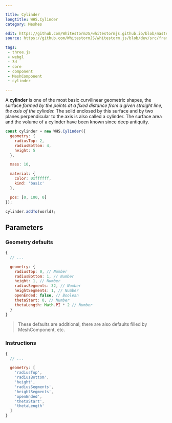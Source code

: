 ```yaml
---

title: Cylinder
longtitle: WHS.Cylinder
category: Meshes

edit: https://github.com/WhitestormJS/whitestormjs.github.io/blob/master/src/pages/docs/meshes/cylinder.md
source: https://github.com/WhitestormJS/whitestorm.js/blob/dev/src/framework/components/meshes/Cylinder.js

tags:
 - three.js
 - webgl
 - 3d
 - core
 - component
 - MeshComponent
 - cylinder

---
```


A **cylinder** is one of the most basic curvilinear geometric shapes, the surface *formed by the points at a fixed distance from a given straight line, the axis of the cylinder.* The solid enclosed by this surface and by two planes perpendicular to the axis is also called a cylinder. The surface area and the volume of a cylinder have been known since deep antiquity.

```javascript
const cylinder = new WHS.Cylinder({
  geometry: {
    radiusTop: 2,
    radiusBottom: 4,
    height: 5
  },

  mass: 10,

  material: {
    color: 0xffffff,
    kind: 'basic'
  },

  pos: [0, 100, 0]
});

cylinder.addTo(world);
```

## Parameters
### Geometry defaults

```javascript
{
  // ...

  geometry: {
    radiusTop: 0, // Number
    radiusBottom: 1, // Number
    height: 1, // Number
    radiusSegments: 32, // Number
    heightSegments: 1, // Number
    openEnded: false, // Boolean
    thetaStart: 0, // Number
    thetaLength: Math.PI * 2 // Number
  }
}
```

> These defaults are additional, there are also defaults filled by MeshComponent, etc.

### Instructions

```javascript
{
  // ...

  geometry: [
    'radiusTop',
    'radiusBottom',
    'height',
    'radiusSegments',
    'heightSegments',
    'openEnded',
    'thetaStart',
    'thetaLength'
  ]
}
```
